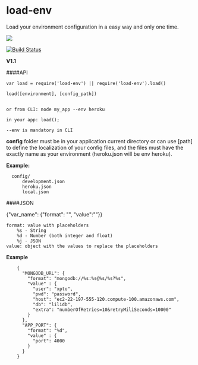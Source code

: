 # load-env

Load your environment configuration in a easy way and only one time.

<a href="https://nodei.co/npm/load-env/"><img src="https://nodei.co/npm/load-env.png?downloads=true"></a>

[![Build Status](https://travis-ci.org/joaquimserafim/load-env.png?branch=master)](https://travis-ci.org/joaquimserafim/load-env)



**V1.1**

####API

    var load = require('load-env') || require('load-env').load()
    
    load([environment], [config_path])
    
    
    or from CLI: node my_app --env heroku
    
    in your app: load();
    
    --env is mandatory in CLI 
   
   
   **config** folder must be in your application current directory or can use [path]
   to define the localization of your config files, and the files must have the exactly name as your environment (heroku.json will be env heroku).
   
   **Example:**
   
      config/ 
          development.json
          heroku.json
          local.json    
    



####JSON

 {"var_name": {"format": "", "value":""}}
 
    format: value with placeholders
        %s - String
        %d - Number (both integer and float)
        %j - JSON
    value: object with the values to replace the placeholders
    
   **Example**
    
        {
          "MONGODB_URL": {
            "format": "mongodb://%s:%s@%s/%s?%s",
            "value" : {
              "user": "xpto",
              "pwd": "password",
              "host": "ec2-22-197-555-120.compute-100.amazonaws.com",
              "db": "lilidb",
              "extra": "numberOfRetries=10&retryMiliSeconds=10000"
            }
          },
          "APP_PORT": {
            "format": "%d",
            "value" : {
              "port": 4000
            }
          }
        }